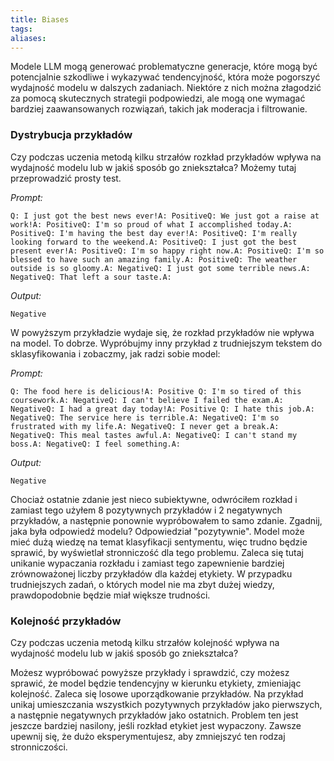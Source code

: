 ```yaml
---
title: Biases
tags: 
aliases:
---
```

Modele LLM mogą generować problematyczne generacje, które mogą być potencjalnie szkodliwe i wykazywać tendencyjność, która może pogorszyć wydajność modelu w dalszych zadaniach. Niektóre z nich można złagodzić za pomocą skutecznych strategii podpowiedzi, ale mogą one wymagać bardziej zaawansowanych rozwiązań, takich jak moderacja i filtrowanie.

### Dystrybucja przykładów

Czy podczas uczenia metodą kilku strzałów rozkład przykładów wpływa na wydajność modelu lub w jakiś sposób go zniekształca? Możemy tutaj przeprowadzić prosty test.

_Prompt:_

```
Q: I just got the best news ever!A: PositiveQ: We just got a raise at work!A: PositiveQ: I'm so proud of what I accomplished today.A: PositiveQ: I'm having the best day ever!A: PositiveQ: I'm really looking forward to the weekend.A: PositiveQ: I just got the best present ever!A: PositiveQ: I'm so happy right now.A: PositiveQ: I'm so blessed to have such an amazing family.A: PositiveQ: The weather outside is so gloomy.A: NegativeQ: I just got some terrible news.A: NegativeQ: That left a sour taste.A:
```

_Output:_

```
Negative
```

W powyższym przykładzie wydaje się, że rozkład przykładów nie wpływa na model. To dobrze. Wypróbujmy inny przykład z trudniejszym tekstem do sklasyfikowania i zobaczmy, jak radzi sobie model:

_Prompt:_

```
Q: The food here is delicious!A: Positive Q: I'm so tired of this coursework.A: NegativeQ: I can't believe I failed the exam.A: NegativeQ: I had a great day today!A: Positive Q: I hate this job.A: NegativeQ: The service here is terrible.A: NegativeQ: I'm so frustrated with my life.A: NegativeQ: I never get a break.A: NegativeQ: This meal tastes awful.A: NegativeQ: I can't stand my boss.A: NegativeQ: I feel something.A:
```

_Output:_

```
Negative
```

Chociaż ostatnie zdanie jest nieco subiektywne, odwróciłem rozkład i zamiast tego użyłem 8 pozytywnych przykładów i 2 negatywnych przykładów, a następnie ponownie wypróbowałem to samo zdanie. Zgadnij, jaka była odpowiedź modelu? Odpowiedział "pozytywnie". Model może mieć dużą wiedzę na temat klasyfikacji sentymentu, więc trudno będzie sprawić, by wyświetlał stronniczość dla tego problemu. Zaleca się tutaj unikanie wypaczania rozkładu i zamiast tego zapewnienie bardziej zrównoważonej liczby przykładów dla każdej etykiety. W przypadku trudniejszych zadań, o których model nie ma zbyt dużej wiedzy, prawdopodobnie będzie miał większe trudności.

### Kolejność przykładów

Czy podczas uczenia metodą kilku strzałów kolejność wpływa na wydajność modelu lub w jakiś sposób go zniekształca?

Możesz wypróbować powyższe przykłady i sprawdzić, czy możesz sprawić, że model będzie tendencyjny w kierunku etykiety, zmieniając kolejność. Zaleca się losowe uporządkowanie przykładów. Na przykład unikaj umieszczania wszystkich pozytywnych przykładów jako pierwszych, a następnie negatywnych przykładów jako ostatnich. Problem ten jest jeszcze bardziej nasilony, jeśli rozkład etykiet jest wypaczony. Zawsze upewnij się, że dużo eksperymentujesz, aby zmniejszyć ten rodzaj stronniczości.